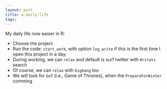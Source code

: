 ```yaml
---
layout: post
title: a-daily-life
tags:
---
```


My daily life now easier in R:

- Choose the project
- Run the code: `start_work`, with option `log_write` if this is the first time I open this project in a day.
- During working, we can `relax` and default is surf twitter with `#rstats` search
- Of course, we can `relax` with `bigbang` too
- We will look for `GoT` (i.e., Game of Thrones), when the `PrepareForWinter` comming
